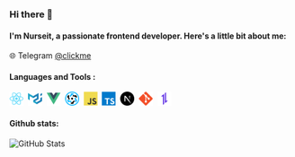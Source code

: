### Hi there 👋

#### I'm Nurseit, a passionate frontend developer. Here's a little bit about me:

🌐 Telegram [@clickme](https://t.me/nurseit_bakytbekov)  

#### Languages and Tools :
<p>
  <img src="https://github.com/devicons/devicon/blob/master/icons/react/react-original.svg" title="React" alt="React" width="25" height="25"/>&nbsp;
  <img src="https://github.com/devicons/devicon/blob/master/icons/materialui/materialui-original.svg" title="MaterialUI" alt="materialui" width="25" height="25"/>&nbsp;
  <img src="https://github.com/devicons/devicon/blob/master/icons/vuejs/vuejs-original.svg"  title="CSS3" alt="CSS" width="25" height="25"/>&nbsp;
  <img src="https://github.com/devicons/devicon/blob/master/icons/quasar/quasar-original.svg" title="HTML5" alt="HTML" width="25" height="25"/>&nbsp;
  <img src="https://github.com/devicons/devicon/blob/master/icons/javascript/javascript-original.svg" title="Javascript"  alt="Javascript" width="25" height="25"/>&nbsp;
  <img src="https://github.com/devicons/devicon/blob/master/icons/typescript/typescript-original.svg" title="Typescript"  alt="Typescript" width="25" height="25"/>&nbsp;
  <img src="https://github.com/devicons/devicon/blob/master/icons/nextjs/nextjs-original.svg" title="Nextjs"  alt="Nextjs" width="25" height="25"/>&nbsp;
  <img src="https://github.com/devicons/devicon/blob/master/icons/git/git-original.svg" title="Git" alt="Git" width="25" height="25"/>&nbsp;
  <img src="https://github.com/devicons/devicon/blob/master/icons/axios/axios-plain.svg" title="Axios" alt="Axios" width="25" height="25"/>&nbsp;
  
</p>

#### Github stats:
![GitHub Stats](https://github-readme-stats.vercel.app/api?username=nurseit03&include_all_commits=true&hide=prs,issues&show_icons=true&theme=dark)
